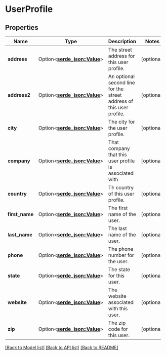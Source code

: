 # UserProfile

## Properties

Name | Type | Description | Notes
------------ | ------------- | ------------- | -------------
**address** | Option<[**serde_json::Value**](.md)> | The street address for this user profile. | [optional]
**address2** | Option<[**serde_json::Value**](.md)> | An optional second line for the street address of this user profile. | [optional]
**city** | Option<[**serde_json::Value**](.md)> | The city for the user profile. | [optional]
**company** | Option<[**serde_json::Value**](.md)> | That company that this user profile is associated with. | [optional]
**country** | Option<[**serde_json::Value**](.md)> | Th country of this user profile. | [optional]
**first_name** | Option<[**serde_json::Value**](.md)> | The first name of the user. | [optional]
**last_name** | Option<[**serde_json::Value**](.md)> | The last name of the user. | [optional]
**phone** | Option<[**serde_json::Value**](.md)> | The phone number for the user. | [optional]
**state** | Option<[**serde_json::Value**](.md)> | The state for this user. | [optional]
**website** | Option<[**serde_json::Value**](.md)> | The website associated with this user. | [optional]
**zip** | Option<[**serde_json::Value**](.md)> | The zip code for this user. | [optional]

[[Back to Model list]](../README.md#documentation-for-models) [[Back to API list]](../README.md#documentation-for-api-endpoints) [[Back to README]](../README.md)


